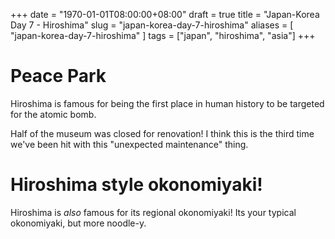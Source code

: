 +++
date = "1970-01-01T08:00:00+08:00"
draft = true
title = "Japan-Korea Day 7 - Hiroshima"
slug = "japan-korea-day-7-hiroshima"
aliases = [
	"japan-korea-day-7-hiroshima"
]
tags = ["japan", "hiroshima", "asia"]
+++
# Peace Park
Hiroshima is famous for being the first place in human history to be targeted for the atomic bomb.

Half of the museum was closed for renovation! I think this is the third time we've been hit with this "unexpected maintenance" thing.

# Hiroshima style okonomiyaki!
Hiroshima is *also* famous for its regional okonomiyaki! Its your typical okonomiyaki, but more noodle-y.
